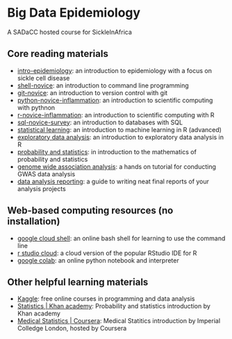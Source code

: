 Big Data Epidemiology
=====================

A SADaCC hosted course for SickleInAfrica

## Core reading materials

* [intro-epidemiology](https://sickle-in-africa.github.io/bde.intro-epidemiology/): an introduction to epidemiology with a focus on sickle cell disease
* [shell-novice](https://sickle-in-africa.github.io/bde.shell-novice/): an introduction to command line programming
* [git-novice](https://sickle-in-africa.github.io/bde.git-novice/): an introduction to version control with git
* [python-novice-inflammation](https://sickle-in-africa.github.io/bde.python-novice-inflammation/): an introduction to scientific computing with pythnon
* [r-novice-inflammation](https://sickle-in-africa.github.io/bde.r-novice-inflammation/): an introduction to scientific computing with R
* [sql-novice-survey](https://sickle-in-africa.github.io/bde.sql-novice-survey/): an introduction to databases with SQL
* [statistical learning](https://www.statlearning.com/): an introduction to machine learning in R (advanced)
* [exploratory data analysis](https://r4ds.had.co.nz/): an introduction to exploratory data analysis in R
* [probability and statistics](http://bio5495.wustl.edu/Probability/Readings/DeGroot4thEdition.pdf): in introduction to the mathematics of probability and statistics
* [genome wide association analysis](https://pubmed.ncbi.nlm.nih.gov/29484742/): a hands on tutorial for conducting GWAS data analysis
* [data analysis reporting](https://bookdown.org/yihui/rmarkdown/): a guide to writing neat final reports of your analysis projects

## Web-based computing resources (no installation)

* [google cloud shell](https://cloud.google.com/shell): an online bash shell for learning to use the command line
* [r studio cloud](https://rstudio.cloud/): a cloud version of the popular RStudio IDE for R
* [google colab](https://colab.research.google.com/): an online python notebook and interpreter

## Other helpful learning materials

* [Kaggle](https://www.kaggle.com/learn): free online courses in programming and data analysis
* [Statistics | Khan academy](https://www.khanacademy.org/math/statistics-probability): Probability and statistics introduction by Khan academy
* [Medical Statistics | Coursera](https://www.coursera.org/learn/introduction-statistics-data-analysis-public-health): Medical Statitics introduction by Imperial Colledge London, hosted by Coursera
